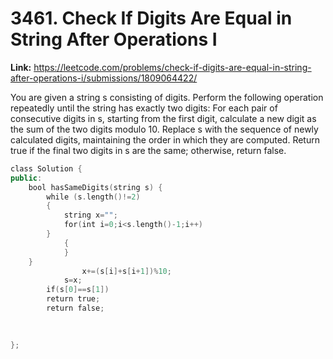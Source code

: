 # 3461. Check If Digits Are Equal in String After Operations I

**Link:** https://leetcode.com/problems/check-if-digits-are-equal-in-string-after-operations-i/submissions/1809064422/

You are given a string s consisting of digits. Perform the following operation repeatedly until the string has exactly two digits: For each pair of consecutive digits in s, starting from the first digit, calculate a new digit as the sum of the two digits modulo 10. Replace s with the sequence of newly calculated digits, maintaining the order in which they are computed. Return true if the final two digits in s are the same; otherwise, return false.

```cpp
class Solution {
public:
    bool hasSameDigits(string s) {
        while (s.length()!=2)
        {
            string x="";
            for(int i=0;i<s.length()-1;i++)
        }
            {
            }
    }
                x+=(s[i]+s[i+1])%10;
            s=x;
        if(s[0]==s[1])
        return true;
        return false;
                
                

};
```
